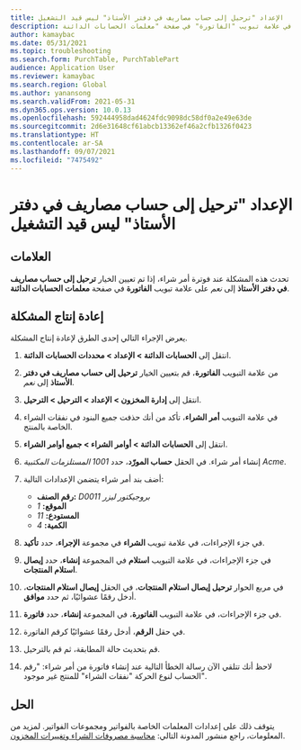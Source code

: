 ```yaml
---
title: الإعداد "ترحيل إلى حساب مصاريف في دفتر الأستاذ" ليس قيد التشغيل
description: تحدث هذه المشكلة عند فوترة أمر شراء، إذا تم تمكين الخيار "ترحيل إلى حساب مصاريف في دفتر الأستاذ" في علامة تبويب "الفاتورة" في صفحة "معلمات الحسابات الدائنة".
author: kamaybac
ms.date: 05/31/2021
ms.topic: troubleshooting
ms.search.form: PurchTable, PurchTablePart
audience: Application User
ms.reviewer: kamaybac
ms.search.region: Global
ms.author: yanansong
ms.search.validFrom: 2021-05-31
ms.dyn365.ops.version: 10.0.13
ms.openlocfilehash: 592444958dad4624fdc9098dc58df0a2e49e63de
ms.sourcegitcommit: 2d6e31648cf61abcb13362ef46a2cfb1326f0423
ms.translationtype: HT
ms.contentlocale: ar-SA
ms.lasthandoff: 09/07/2021
ms.locfileid: "7475492"
---
```

# <a name="the-post-to-charge-account-in-ledger-setting-isnt-turned-on"></a>الإعداد "ترحيل إلى حساب مصاريف في دفتر الأستاذ" ليس قيد التشغيل

## <a name="symptoms"></a>العلامات

تحدث هذه المشكلة عند فوترة أمر شراء، إذا تم تعيين الخيار **ترحيل إلى حساب مصاريف في دفتر الأستاذ** إلى *نعم* على علامة تبويب **الفاتورة** في صفحة **معلمات الحسابات الدائنة**.

## <a name="reproduce-the-issue"></a>إعادة إنتاج المشكلة

يعرض الإجراء التالي إحدى الطرق لإعادة إنتاج المشكلة.

1. انتقل إلى **الحسابات الدائنة \> الإعداد \> محددات الحسابات الدائنة**.
1. من علامة التبويب **الفاتورة**، قم بتعيين الخيار **ترحيل إلى حساب مصاريف في دفتر الأستاذ** إلى *نعم*.
1. انتقل إلى **إدارة المخزون \> الإعداد \> الترحيل \> الترحيل**.
1. في علامة التبويب **أمر الشراء**، تأكد من أنك حذفت جميع البنود في نفقات الشراء الخاصة بالمنتج.
1. انتقل إلى **الحسابات الدائنة \> أوامر الشراء \> جميع أوامر الشراء**.
1. إنشاء أمر شراء. في الحقل **حساب المورّد**، حدد *1001 المستلزمات المكتبية Acme*.
1. أضف بند أمر شراء يتضمن الإعدادات التالية:

    - **رقم الصنف:** *D0011 بروجيكتور ليزر*
    - **الموقع:** *1*
    - **المستودع:** *11*
    - **الكمية:** *4*

1. في جزء الإجراءات، في علامة تبويب **الشراء** في مجموعة **الإجراء**، حدد **تأكيد**.
1. في جزء الإجراءات، في علامة التبويب **استلام** في المجموعة **إنشاء‬**، حدد **إيصال استلام المنتجات**.
1. في مربع الحوار **ترحيل إيصال استلام المنتجات**، في الحقل **إيصال استلام المنتجات**، أدخل رقمًا عشوائيًا، ثم حدد **موافق**.
1. في جزء الإجراءات، في علامة التبويب **الفاتورة**، في المجموعة **إنشاء**، حدد **فاتورة**.
1. في حقل **الرقم**، أدخل رقمًا عشوائيًا كرقم الفاتورة.
1. قم بتحديث حالة المطابقة، ثم قم بالترحيل.
1. لاحظ أنك تتلقي الآن رسالة الخطأ التالية عند إنشاء فاتورة من أمر شراء: "رقم الحساب لنوع الحركة "نفقات الشراء" للمنتج غير موجود".

## <a name="resolution"></a>الحل

يتوقف ذلك على إعدادات المعلمات الخاصة بالفواتير ومجموعات الفواتير. لمزيد من المعلومات، راجع منشور المدونة التالي: [محاسبة مصروفات الشراء وتغييرات المخزون](https://cloudblogs.microsoft.com/dynamics365/no-audience/2014/12/15/accounting-for-purchase-charge-and-stock-variation/).
